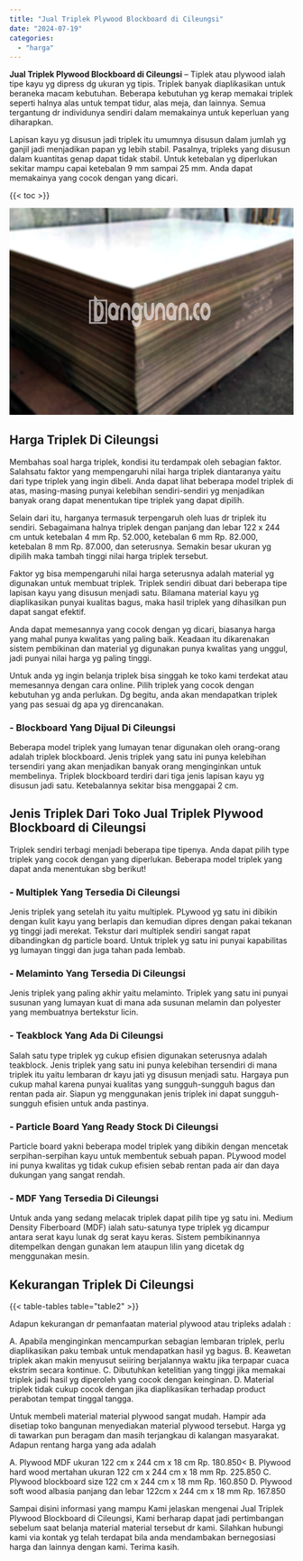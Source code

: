 ```yaml
---
title: "Jual Triplek Plywood Blockboard di Cileungsi"
date: "2024-07-19"
categories: 
  - "harga"
---
```


**Jual Triplek Plywood Blockboard di Cileungsi** – Tiplek atau plywood ialah tipe kayu yg dipress dg ukuran yg tipis. Triplek banyak diaplikasikan untuk beraneka macam kebutuhan. Beberapa kebutuhan yg kerap memakai triplek seperti halnya alas untuk tempat tidur, alas meja, dan lainnya. Semua tergantung dr individunya sendiri dalam memakainya untuk keperluan yang diharapkan.

Lapisan kayu yg disusun jadi triplek itu umumnya disusun dalam jumlah yg ganjil jadi menjadikan papan yg lebih stabil. Pasalnya, tripleks yang disusun dalam kuantitas genap dapat tidak stabil. Untuk ketebalan yg diperlukan sekitar mampu capai ketebalan 9 mm sampai 25 mm. Anda dapat memakainya yang cocok dengan yang dicari.

{{< toc >}}

![Jual Triplek Plywood Blockboard di Cileungsi](/images/jual-triplek-murah-25.png)

## Harga Triplek Di Cileungsi

Membahas soal harga triplek, kondisi itu terdampak oleh sebagian faktor. Salahsatu faktor yang mempengaruhi nilai harga triplek diantaranya yaitu dari type triplek yang ingin dibeli. Anda dapat lihat beberapa model triplek di atas, masing-masing punyai kelebihan sendiri-sendiri yg menjadikan banyak orang dapat menentukan tipe triplek yang dapat dipilih.

Selain dari itu, harganya termasuk terpengaruh oleh luas dr triplek itu sendiri. Sebagaimana halnya triplek dengan panjang dan lebar 122 x 244 cm untuk ketebalan 4 mm Rp. 52.000, ketebalan 6 mm Rp. 82.000, ketebalan 8 mm Rp. 87.000, dan seterusnya. Semakin besar ukuran yg dipilih maka tambah tinggi nilai harga triplek tersebut.

Faktor yg bisa mempengaruhi nilai harga seterusnya adalah material yg digunakan untuk membuat triplek. Triplek sendiri dibuat dari beberapa tipe lapisan kayu yang disusun menjadi satu. Bilamana material kayu yg diaplikasikan punyai kualitas bagus, maka hasil triplek yang dihasilkan pun dapat sangat efektif.

Anda dapat memesannya yang cocok dengan yg dicari, biasanya harga yang mahal punya kwalitas yang paling baik. Keadaan itu dikarenakan sistem pembikinan dan material yg digunakan punya kwalitas yang unggul, jadi punyai nilai harga yg paling tinggi.

Untuk anda yg ingin belanja triplek bisa singgah ke toko kami terdekat atau memesannya dengan cara online. Pilih triplek yang cocok dengan kebutuhan yg anda perlukan. Dg begitu, anda akan mendapatkan triplek yang pas sesuai dg apa yg direncanakan.

### \- Blockboard Yang Dijual Di Cileungsi

Beberapa model triplek yang lumayan tenar digunakan oleh orang-orang adalah triplek blockboard. Jenis triplek yang satu ini punya kelebihan tersendiri yang akan menjadikan banyak orang menginginkan untuk membelinya. Triplek blockboard terdiri dari tiga jenis lapisan kayu yg disusun jadi satu. Ketebalannya sekitar bisa menggapai 2 cm.

## Jenis Triplek Dari Toko Jual Triplek Plywood Blockboard di Cileungsi

Triplek sendiri terbagi menjadi beberapa tipe tipenya. Anda dapat pilih type triplek yang cocok dengan yang diperlukan. Beberapa model triplek yang dapat anda menentukan sbg berikut!

### \- Multiplek Yang Tersedia Di Cileungsi

Jenis triplek yang setelah itu yaitu multiplek. PLywood yg satu ini dibikin dengan kulit kayu yang berlapis dan kemudian dipres dengan pakai tekanan yg tinggi jadi merekat. Tekstur dari multiplek sendiri sangat rapat dibandingkan dg particle board. Untuk triplek yg satu ini punyai kapabilitas yg lumayan tinggi dan juga tahan pada lembab.

### \- Melaminto Yang Tersedia Di Cileungsi

Jenis triplek yang paling akhir yaitu melaminto. Triplek yang satu ini punyai susunan yang lumayan kuat di mana ada susunan melamin dan polyester yang membuatnya bertekstur licin.

### \- Teakblock Yang Ada Di Cileungsi

Salah satu type triplek yg cukup efisien digunakan seterusnya adalah teakblock. Jenis triplek yang satu ini punya kelebihan tersendiri di mana triplek itu yaitu lembaran dr kayu jati yg disusun menjadi satu. Hargaya pun cukup mahal karena punyai kualitas yang sungguh-sungguh bagus dan rentan pada air. Siapun yg menggunakan jenis triplek ini dapat sungguh-sungguh efisien untuk anda pastinya.

### \- Particle Board Yang Ready Stock Di Cileungsi

Particle board yakni beberapa model triplek yang dibikin dengan mencetak serpihan-serpihan kayu untuk membentuk sebuah papan. PLywood model ini punya kwalitas yg tidak cukup efisien sebab rentan pada air dan daya dukungan yang sangat rendah.

### \- MDF Yang Tersedia Di Cileungsi

Untuk anda yang sedang melacak triplek dapat pilih tipe yg satu ini. Medium Density Fiberboard (MDF) ialah satu-satunya type triplek yg dicampur antara serat kayu lunak dg serat kayu keras. Sistem pembikinannya ditempelkan dengan gunakan lem ataupun lilin yang dicetak dg menggunakan mesin.

## Kekurangan Triplek Di Cileungsi

{{< table-tables table="table2" >}}

Adapun kekurangan dr pemanfaatan material plywood atau tripleks adalah :

A. Apabila menginginkan mencampurkan sebagian lembaran triplek, perlu diaplikasikan paku tembak untuk mendapatkan hasil yg bagus. B. Keawetan triplek akan makin menyusut seiiring berjalannya waktu jika terpapar cuaca ekstrim secara kontinue. C. Dibutuhkan ketelitian yang tinggi jika memakai triplek jadi hasil yg diperoleh yang cocok dengan keinginan. D. Material triplek tidak cukup cocok dengan jika diaplikasikan terhadap product perabotan tempat tinggal tangga.

Untuk membeli material material plywood sangat mudah. Hampir ada disetiap toko bangunan menyediakan material plywood tersebut. Harga yg di tawarkan pun beragam dan masih terjangkau di kalangan masyarakat. Adapun rentang harga yang ada adalah

A. Plywood MDF ukuran 122 cm x 244 cm x 18 cm Rp. 180.850< B. Plywood hard wood mertahan ukuran 122 cm x 244 cm x 18 mm Rp. 225.850 C. Plywood blockboard size 122 cm x 244 cm x 18 mm Rp. 160.850 D. Plywood soft wood albasia panjang dan lebar 122cm x 244 cm x 18 mm Rp. 167.850

Sampai disini informasi yang mampu Kami jelaskan mengenai Jual Triplek Plywood Blockboard di Cileungsi, Kami berharap dapat jadi pertimbangan sebelum saat belanja material material tersebut dr kami. Silahkan hubungi kami via kontak yg telah terdapat bila anda mendambakan bernegosiasi harga dan lainnya dengan kami. Terima kasih.
